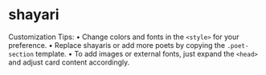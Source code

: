 # shayari

Customization Tips:
	•	Change colors and fonts in the `<style>` for your preference.
	•	Replace shayaris or add more poets by copying the `.poet-section` template.
	•	To add images or external fonts, just expand the `<head>` and adjust card content accordingly.